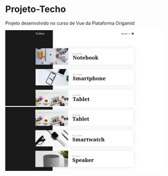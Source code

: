# Projeto-Techo
 Projeto desenvolvido no curso de Vue da Plataforma  Origamid

<img src="./assets/img01.png">
<img src="./assets/img02.png">